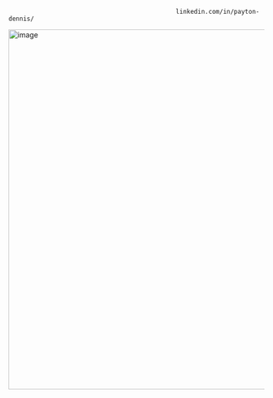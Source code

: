                                                   linkedin.com/in/payton-dennis/
<img width="2048" height="709" alt="image" src="https://github.com/user-attachments/assets/816fcf61-e52b-4e15-a2ef-de3aa925ad40" />
